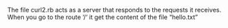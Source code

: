The file curl2.rb acts as a server that responds to the requests it receives.
When you go to the route ‘/‘ it get the content of the file “hello.txt”